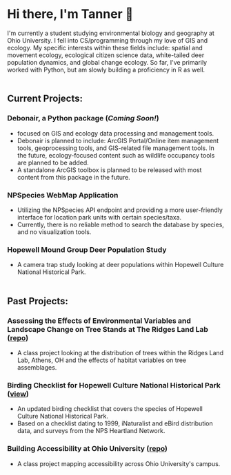 # Hi there, I'm Tanner 👋
I'm currently a student studying environmental biology and geography at Ohio University. I fell into CS/programming through my love of GIS and ecology. My specific interests within these fields include: spatial and movement ecology, ecological citizen science data, white-tailed deer population dynamics, and global change ecology. So far, I've primarily worked with Python, but am slowly building a proficiency in R as well. 
<br></br>
## Current Projects:
### Debonair, a Python package (_Coming Soon!_)
  * focused on GIS and ecology data processing and management tools.
  * Debonair is planned to include: ArcGIS Portal/Online item management tools, geoprocessing tools, and GIS-related file management tools. In the future, ecology-focused content such as wildlife occupancy tools are planned to be added.
  * A standalone ArcGIS toolbox is planned to be released with most content from this package in the future. 
### NPSpecies WebMap Application
* Utilizing the NPSpecies API endpoint and providing a more user-friendly interface for location park units with certain species/taxa.
* Currently, there is no reliable method to search the database by species, and no visualization tools.
### Hopewell Mound Group Deer Population Study
* A camera trap study looking at deer populations within Hopewell Culture National Historical Park.
<br></br>
## Past Projects:
### Assessing the Effects of Environmental Variables and Landscape Change on Tree Stands at The Ridges Land Lab ([repo](https://github.com/oxyppgyn/ou-field-ecology-tree-proj))
* A class project looking at the distribution of trees within the Ridges Land Lab, Athens, OH and the effects of habitat variables on tree assemblages.
### Birding Checklist for Hopewell Culture National Historical Park ([view](https://github.com/oxyppgyn/oxyppgyn/blob/7b2bf2eebe685e3046035e61cd2523549599d58f/images/HOCU%20Birding%20Checklist.pdf))
* An updated birding checklist that covers the species of Hopewell Culture National Historical Park.
* Based on a checklist dating to 1999, iNaturalist and eBird distribution data, and surveys from the NPS Heartland Network.
### Building Accessibility at Ohio University ([repo](https://github.com/oxyppgyn/ou-building-accessibility))
* A class project mapping accessibility across Ohio University's campus.

<!--
**oxyppgyn/oxyppgyn** is a ✨ _special_ ✨ repository because its `README.md` (this file) appears on your GitHub profile.

Here are some ideas to get you started:

- 🔭 I’m currently working on ...
- 🌱 I’m currently learning ...
- 👯 I’m looking to collaborate on ...
- 🤔 I’m looking for help with ...
- 💬 Ask me about ...
- 📫 How to reach me: ...
- 😄 Pronouns: ...
- ⚡ Fun fact: ...
-->
